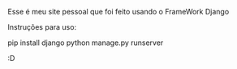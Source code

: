Esse é meu site pessoal que foi feito usando o FrameWork Django

Instruções para uso:

pip install django 
python manage.py runserver 


:D

